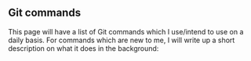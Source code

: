 ## Git commands

This page will have a list of Git commands which I use/intend to use on a daily basis. For commands which are new to me, I will write up a short description on what it does in the background:

 
